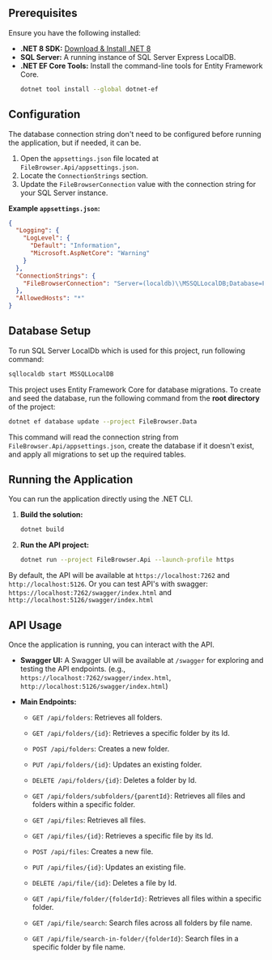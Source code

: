 ## Prerequisites

Ensure you have the following installed:

- **.NET 8 SDK:** [Download & Install .NET 8](https://dotnet.microsoft.com/download/dotnet/8.0)
- **SQL Server:** A running instance of SQL Server Express LocalDB.
- **.NET EF Core Tools:** Install the command-line tools for Entity Framework Core.
  ```sh
  dotnet tool install --global dotnet-ef
  ```

## Configuration

The database connection string don't need to be configured before running the application, but if needed, it can be.

1.  Open the `appsettings.json` file located at `FileBrowser.Api/appsettings.json`.
2.  Locate the `ConnectionStrings` section.
3.  Update the `FileBrowserConnection` value with the connection string for your SQL Server instance.

**Example `appsettings.json`:**

```json
{
  "Logging": {
    "LogLevel": {
      "Default": "Information",
      "Microsoft.AspNetCore": "Warning"
    }
  },
  "ConnectionStrings": {
    "FileBrowserConnection": "Server=(localdb)\\MSSQLLocalDB;Database=FileBrowserDb;Trusted_Connection=true;"
  },
  "AllowedHosts": "*"
}
```

## Database Setup

To run SQL Server LocalDb which is used for this project, run following command:

```sh
sqllocaldb start MSSQLLocalDB
```

This project uses Entity Framework Core for database migrations. To create and seed the database, run the following command from the **root directory** of the project:

```sh
dotnet ef database update --project FileBrowser.Data
```

This command will read the connection string from `FileBrowser.Api/appsettings.json`, create the database if it doesn't exist, and apply all migrations to set up the required tables.

## Running the Application

You can run the application directly using the .NET CLI.

1.  **Build the solution:**

    ```sh
    dotnet build
    ```

2.  **Run the API project:**

    ```sh
    dotnet run --project FileBrowser.Api --launch-profile https
    ```

By default, the API will be available at `https://localhost:7262` and `http://localhost:5126`.
Or you can test API's with swagger: `https://localhost:7262/swagger/index.html` and `http://localhost:5126/swagger/index.html`

## API Usage

Once the application is running, you can interact with the API.

-   **Swagger UI:** A Swagger UI will be available at `/swagger` for exploring and testing the API endpoints.
    (e.g., `https://localhost:7262/swagger/index.html`, `http://localhost:5126/swagger/index.html`)

-   **Main Endpoints:**
    -   `GET /api/folders`: Retrieves all folders.
    -   `GET /api/folders/{id}`: Retrieves a specific folder by its Id.
    -   `POST /api/folders`: Creates a new folder.
    -   `PUT /api/folders/{id}`: Updates an existing folder.
    -   `DELETE /api/folders/{id}`: Deletes a folder by Id.
    -   `GET /api/folders/subfolders/{parentId}`: Retrieves all files and folders within a specific folder.

    -   `GET /api/files`: Retrieves all files.
    -   `GET /api/files/{id}`: Retrieves a specific file by its Id.
    -   `POST /api/files`: Creates a new file.
    -   `PUT /api/files/{id}`: Updates an existing file.
    -   `DELETE /api/file/{id}`: Deletes a file by Id.
    -   `GET /api/file/folder/{folderId}`: Retrieves all files within a specific folder.
    -   `GET /api/file/search`: Search files across all folders by file name.
    -   `GET /api/file/search-in-folder/{folderId}`: Search files in a specific folder by file name.

